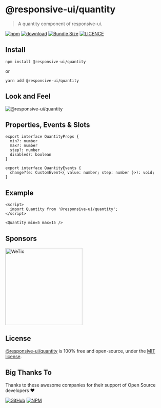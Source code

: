 # @responsive-ui/quantity

> A quantity component of responsive-ui.

<p>

[![npm](https://img.shields.io/npm/v/@responsive-ui/quantity.svg)](https://www.npmjs.com/package/@responsive-ui/loader)
[![download](https://img.shields.io/npm/dw/@responsive-ui/quantity.svg)](https://www.npmjs.com/package/@responsive-ui/quantity)
[![Bundle Size](https://badgen.net/bundlephobia/minzip/%40responsive-ui%2Fquantity)](https://bundlephobia.com/result?p=@responsive-ui/quantity)
[![LICENCE](https://img.shields.io/github/license/wetix/responsive-ui)](https://github.com/wetix/responsive-ui/blob/master/LICENSE)

</p>

## Install

```console
npm install @responsive-ui/quantity
```

or

```console
yarn add @responsive-ui/quantity
```

## Look and Feel

<img src="https://user-images.githubusercontent.com/16622933/105789146-deb7a600-5fbc-11eb-85a5-24a1e4e0a56b.png"
alt="@responsive-ui/quantity" />

## Properties, Events & Slots

```
export interface QuantityProps {
  min?: number
  max?: number
  step?: number
  disabled?: boolean
}

export interface QuantityEvents {
  change?(e: CustomEvent<{ value: number; step: number }>): void;
}
```

## Example

```svelte
<script>
  import Quantity from '@responsive-ui/quantity';
</script>

<Quantity min=5 max=15 />
```

<!-- [Try it yourself in Svelte Repl](https://svelte.dev/repl/f2f4c638c5734107b3c72a8794a961ee?version=3.31.2) -->

## Sponsors

<img src="https://asset.wetix.my/images/logo/wetix.png" alt="WeTix" width="240px">

## License

[@responsive-ui/quantity](https://github.com/wetix/responsive-ui/tree/master/components/quantity) is 100% free and open-source, under the [MIT license](https://github.com/wetix/responsive-ui/blob/master/LICENSE).

## Big Thanks To

Thanks to these awesome companies for their support of Open Source developers ❤

[![GitHub](https://jstools.dev/img/badges/github.svg)](https://github.com/open-source)
[![NPM](https://jstools.dev/img/badges/npm.svg)](https://www.npmjs.com/)
